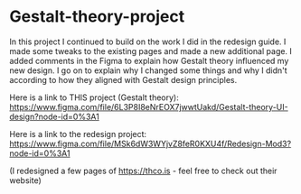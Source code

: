 # Gestalt-theory-project

In this project I continued to build on the work I did in the redesign guide. I made some tweaks to the existing pages and made a new additional page.
I added comments in the Figma to explain how Gestalt theory influenced my new design. I go on to explain why I changed some things and why I didn't according to
how they aligned with Gestalt design principles.

Here is a link to THIS project (Gestalt theory):
https://www.figma.com/file/6L3P8I8eNrEOX7jwwtUakd/Gestalt-theory-UI-design?node-id=0%3A1

Here is a link to the redesign project:
https://www.figma.com/file/MSk6dW3WYjvZ8feR0KXU4f/Redesign-Mod3?node-id=0%3A1

(I redesigned a few pages of https://thco.is - feel free to check out their website)


